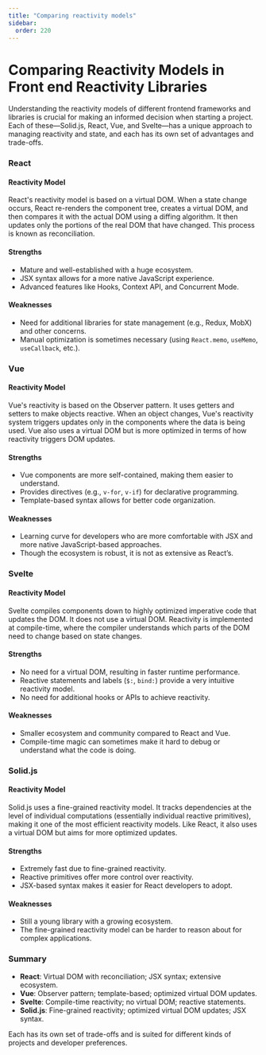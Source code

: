 ```yaml
---
title: "Comparing reactivity models"
sidebar:
  order: 220
---
```


# Comparing Reactivity Models in Front end Reactivity Libraries

Understanding the reactivity models of different frontend frameworks and libraries is crucial for making an informed decision when starting a project. Each of these—Solid.js, React, Vue, and Svelte—has a unique approach to managing reactivity and state, and each has its own set of advantages and trade-offs.

### React

#### Reactivity Model

React's reactivity model is based on a virtual DOM. When a state change occurs, React re-renders the component tree, creates a virtual DOM, and then compares it with the actual DOM using a diffing algorithm. It then updates only the portions of the real DOM that have changed. This process is known as reconciliation.

#### Strengths

- Mature and well-established with a huge ecosystem.
- JSX syntax allows for a more native JavaScript experience.
- Advanced features like Hooks, Context API, and Concurrent Mode.

#### Weaknesses

- Need for additional libraries for state management (e.g., Redux, MobX) and other concerns.
- Manual optimization is sometimes necessary (using `React.memo`, `useMemo`, `useCallback`, etc.).

### Vue

#### Reactivity Model

Vue's reactivity is based on the Observer pattern. It uses getters and setters to make objects reactive. When an object changes, Vue's reactivity system triggers updates only in the components where the data is being used. Vue also uses a virtual DOM but is more optimized in terms of how reactivity triggers DOM updates.

#### Strengths

- Vue components are more self-contained, making them easier to understand.
- Provides directives (e.g., `v-for`, `v-if`) for declarative programming.
- Template-based syntax allows for better code organization.

#### Weaknesses

- Learning curve for developers who are more comfortable with JSX and more native JavaScript-based approaches.
- Though the ecosystem is robust, it is not as extensive as React’s.

### Svelte

#### Reactivity Model

Svelte compiles components down to highly optimized imperative code that updates the DOM. It does not use a virtual DOM. Reactivity is implemented at compile-time, where the compiler understands which parts of the DOM need to change based on state changes.

#### Strengths

- No need for a virtual DOM, resulting in faster runtime performance.
- Reactive statements and labels (`$:`, `bind:`) provide a very intuitive reactivity model.
- No need for additional hooks or APIs to achieve reactivity.

#### Weaknesses

- Smaller ecosystem and community compared to React and Vue.
- Compile-time magic can sometimes make it hard to debug or understand what the code is doing.

### Solid.js

#### Reactivity Model

Solid.js uses a fine-grained reactivity model. It tracks dependencies at the level of individual computations (essentially individual reactive primitives), making it one of the most efficient reactivity models. Like React, it also uses a virtual DOM but aims for more optimized updates.

#### Strengths

- Extremely fast due to fine-grained reactivity.
- Reactive primitives offer more control over reactivity.
- JSX-based syntax makes it easier for React developers to adopt.

#### Weaknesses

- Still a young library with a growing ecosystem.
- The fine-grained reactivity model can be harder to reason about for complex applications.

### Summary

- **React**: Virtual DOM with reconciliation; JSX syntax; extensive ecosystem.
- **Vue**: Observer pattern; template-based; optimized virtual DOM updates.
- **Svelte**: Compile-time reactivity; no virtual DOM; reactive statements.
- **Solid.js**: Fine-grained reactivity; optimized virtual DOM updates; JSX syntax.

Each has its own set of trade-offs and is suited for different kinds of projects and developer preferences.